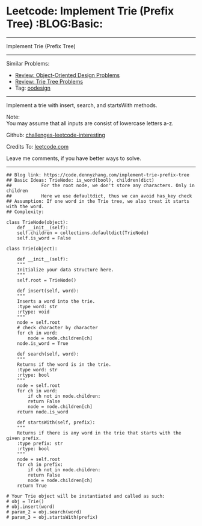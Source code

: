 
# Leetcode: Implement Trie (Prefix Tree)     :BLOG:Basic:

---

Implement Trie (Prefix Tree)  

---

Similar Problems:  

-   [Review: Object-Oriented Design Problems](https://code.dennyzhang.com/review-oodesign)
-   [Review: Trie Tree Problems](https://code.dennyzhang.com/review-trie)
-   Tag: [oodesign](https://code.dennyzhang.com/tag/oodesign)

---

Implement a trie with insert, search, and startsWith methods.  

Note:  
You may assume that all inputs are consist of lowercase letters a-z.  

Github: [challenges-leetcode-interesting](https://github.com/DennyZhang/challenges-leetcode-interesting/tree/master/problems/implement-trie-prefix-tree)  

Credits To: [leetcode.com](https://leetcode.com/problems/implement-trie-prefix-tree/description/)  

Leave me comments, if you have better ways to solve.  

---

    ## Blog link: https://code.dennyzhang.com/implement-trie-prefix-tree
    ## Basic Ideas: TrieNode: is_word(bool), children(dict)
    ##           For the root node, we don't store any characters. Only in children
    ##           Here we use defaultdict, thus we can avoid has_key check  
    ## Assumption: If one word in the Trie tree, we also treat it starts with the word.
    ## Complexity:
    
    class TrieNode(object):
        def __init__(self):
    	self.children = collections.defaultdict(TrieNode)
    	self.is_word = False
    
    class Trie(object):
    
        def __init__(self):
    	"""
    	Initialize your data structure here.
    	"""
    	self.root = TrieNode()
    
        def insert(self, word):
    	"""
    	Inserts a word into the trie.
    	:type word: str
    	:rtype: void
    	"""
    	node = self.root
    	# check character by character
    	for ch in word:
    	    node = node.children[ch]
    	node.is_word = True
    
        def search(self, word):
    	"""
    	Returns if the word is in the trie.
    	:type word: str
    	:rtype: bool
    	"""
    	node = self.root
    	for ch in word:
    	    if ch not in node.children:
    		return False
    	    node = node.children[ch]
    	return node.is_word
    
        def startsWith(self, prefix):
    	"""
    	Returns if there is any word in the trie that starts with the given prefix.
    	:type prefix: str
    	:rtype: bool
    	"""
    	node = self.root
    	for ch in prefix:
    	    if ch not in node.children:
    		return False
    	    node = node.children[ch]
    	return True
    
    # Your Trie object will be instantiated and called as such:
    # obj = Trie()
    # obj.insert(word)
    # param_2 = obj.search(word)
    # param_3 = obj.startsWith(prefix)

